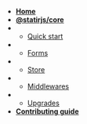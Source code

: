 - [**Home**](/)
- [**@statirjs/core**](content/core/home.md)
- - [Quick start](content/core/quick_start.md)
- - [Forms](content/core/forms.md)
- - [Store](content/core/store.md)
- - [Middlewares](content/core/middlewares.md)
- - [Upgrades](content/core/upgrades.md)
- [**Contributing guide**](/)
